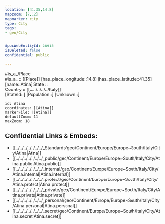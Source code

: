 ```yaml
---
location: [41.35,14.8] 
mapzoom: [7,12] 
mapmarker: city 
type: City
tags:
- geo/City


SpocWebEntityId: 28915
isDeleted: false
confidential: public

---
```

#is_a_/Place  
#is_a_ :: [[Place]] 
[has_place_longitude::14.8] 
[has_place_latitude::41.35] 
[name::Atina] 
State ::  
Country :: [[../../../../../Italy]]  
[StateId::] 
[Population::] 
[Unknown::] 


```leaflet
id: Atina
coordinates: [[Atina]] 
markerFile: [[Atina]] 
defaultZoom: 11 
maxZoom: 18
```


## Confidential Links & Embeds: 
- [[../../../../../../../_Standards/geo/Continent/Europe/Europe~South/Italy/City/Atina|Atina]] 
- [[../../../../../../../_public/geo/Continent/Europe/Europe~South/Italy/City/Atina.public|Atina.public]] 
- [[../../../../../../../_internal/geo/Continent/Europe/Europe~South/Italy/City/Atina.internal|Atina.internal]] 
- [[../../../../../../../_protect/geo/Continent/Europe/Europe~South/Italy/City/Atina.protect|Atina.protect]] 
- [[../../../../../../../_private/geo/Continent/Europe/Europe~South/Italy/City/Atina.private|Atina.private]] 
- [[../../../../../../../_personal/geo/Continent/Europe/Europe~South/Italy/City/Atina.personal|Atina.personal]] 
- [[../../../../../../../_secret/geo/Continent/Europe/Europe~South/Italy/City/Atina.secret|Atina.secret]] 

